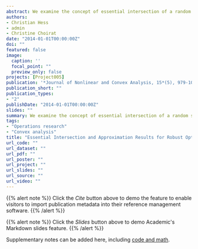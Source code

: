 ```yaml
---
abstract: We examine the concept of essential intersection of a random set in the framework of robust optimization programs and ergodic theory. Using a recent extension of Birkhoff's Ergodic Theorem developed by the present authors, it is shown that essential intersection can be represented as the countable intersection of random sets involving an asymptotically mean stationary transformation. This is applied to the approximation of a robust optimization program by a sequence of simpler programs with only a finite number of constraints. We also discuss some formulations of robust optimization programs that have appeared in the literature and we make them more precise, especially from the probabilistic point of view. We show that the essential intersection appears naturally in the correct formulation.
authors:
- Christian Hess
- admin
- Christine Choirat
date: "2014-01-01T00:00:00Z"
doi: ""
featured: false
image:
  caption: ''
  focal_point: ""
  preview_only: false
projects: [Project005]
publication: '*Journal of Nonlinear and Convex Analysis, 15*(5), 979-1002'
publication_short: ""
publication_types:
- "2"
publishDate: "2014-01-01T00:00:00Z"
slides: ""
summary: We examine the concept of essential intersection of a random set in the framework of robust optimization programs and ergodic theory. Using a recent extension of Birkhoff's Ergodic Theorem developed by the present authors, it is shown that essential intersection can be represented as the countable intersection of random sets involving an asymptotically mean stationary transformation. This is applied to the approximation of a robust optimization program by a sequence of simpler programs with only a finite number of constraints. We also discuss some formulations of robust optimization programs that have appeared in the literature and we make them more precise, especially from the probabilistic point of view. We show that the essential intersection appears naturally in the correct formulation.
tags:
- "Operations research"
- "Convex analysis"
title: "Essential Intersection and Approximation Results for Robust Optimization"
url_code: ""
url_dataset: ""
url_pdf: ""
url_poster: ""
url_project: ""
url_slides: ""
url_source: ""
url_video: ""
---
```


{{% alert note %}}
Click the *Cite* button above to demo the feature to enable visitors to import publication metadata into their reference management software.
{{% /alert %}}

{{% alert note %}}
Click the *Slides* button above to demo Academic's Markdown slides feature.
{{% /alert %}}

Supplementary notes can be added here, including [code and math](https://sourcethemes.com/academic/docs/writing-markdown-latex/).
